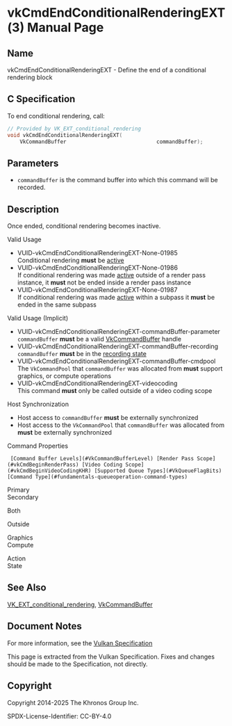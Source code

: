 # vkCmdEndConditionalRenderingEXT(3) Manual Page

## Name

vkCmdEndConditionalRenderingEXT - Define the end of a conditional rendering block



## [](#_c_specification)C Specification

To end conditional rendering, call:

```c++
// Provided by VK_EXT_conditional_rendering
void vkCmdEndConditionalRenderingEXT(
    VkCommandBuffer                             commandBuffer);
```

## [](#_parameters)Parameters

- `commandBuffer` is the command buffer into which this command will be recorded.

## [](#_description)Description

Once ended, conditional rendering becomes inactive.

Valid Usage

- [](#VUID-vkCmdEndConditionalRenderingEXT-None-01985)VUID-vkCmdEndConditionalRenderingEXT-None-01985  
  Conditional rendering **must** be [active](https://registry.khronos.org/vulkan/specs/latest/html/vkspec.html#active-conditional-rendering)
- [](#VUID-vkCmdEndConditionalRenderingEXT-None-01986)VUID-vkCmdEndConditionalRenderingEXT-None-01986  
  If conditional rendering was made [active](https://registry.khronos.org/vulkan/specs/latest/html/vkspec.html#active-conditional-rendering) outside of a render pass instance, it **must** not be ended inside a render pass instance
- [](#VUID-vkCmdEndConditionalRenderingEXT-None-01987)VUID-vkCmdEndConditionalRenderingEXT-None-01987  
  If conditional rendering was made [active](https://registry.khronos.org/vulkan/specs/latest/html/vkspec.html#active-conditional-rendering) within a subpass it **must** be ended in the same subpass

Valid Usage (Implicit)

- [](#VUID-vkCmdEndConditionalRenderingEXT-commandBuffer-parameter)VUID-vkCmdEndConditionalRenderingEXT-commandBuffer-parameter  
  `commandBuffer` **must** be a valid [VkCommandBuffer](https://registry.khronos.org/vulkan/specs/latest/man/html/VkCommandBuffer.html) handle
- [](#VUID-vkCmdEndConditionalRenderingEXT-commandBuffer-recording)VUID-vkCmdEndConditionalRenderingEXT-commandBuffer-recording  
  `commandBuffer` **must** be in the [recording state](#commandbuffers-lifecycle)
- [](#VUID-vkCmdEndConditionalRenderingEXT-commandBuffer-cmdpool)VUID-vkCmdEndConditionalRenderingEXT-commandBuffer-cmdpool  
  The `VkCommandPool` that `commandBuffer` was allocated from **must** support graphics, or compute operations
- [](#VUID-vkCmdEndConditionalRenderingEXT-videocoding)VUID-vkCmdEndConditionalRenderingEXT-videocoding  
  This command **must** only be called outside of a video coding scope

Host Synchronization

- Host access to `commandBuffer` **must** be externally synchronized
- Host access to the `VkCommandPool` that `commandBuffer` was allocated from **must** be externally synchronized

Command Properties

     [Command Buffer Levels](#VkCommandBufferLevel) [Render Pass Scope](#vkCmdBeginRenderPass) [Video Coding Scope](#vkCmdBeginVideoCodingKHR) [Supported Queue Types](#VkQueueFlagBits) [Command Type](#fundamentals-queueoperation-command-types)

Primary  
Secondary

Both

Outside

Graphics  
Compute

Action  
State

## [](#_see_also)See Also

[VK\_EXT\_conditional\_rendering](https://registry.khronos.org/vulkan/specs/latest/man/html/VK_EXT_conditional_rendering.html), [VkCommandBuffer](https://registry.khronos.org/vulkan/specs/latest/man/html/VkCommandBuffer.html)

## [](#_document_notes)Document Notes

For more information, see the [Vulkan Specification](https://registry.khronos.org/vulkan/specs/latest/html/vkspec.html#vkCmdEndConditionalRenderingEXT)

This page is extracted from the Vulkan Specification. Fixes and changes should be made to the Specification, not directly.

## [](#_copyright)Copyright

Copyright 2014-2025 The Khronos Group Inc.

SPDX-License-Identifier: CC-BY-4.0